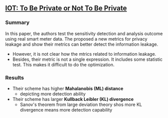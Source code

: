 ## [IOT: To Be Private or Not To Be Private](http://ieeexplore.ieee.org/stamp/stamp.jsp?arnumber=6849186)

### Summary
In this paper, the authors test the sensitivity detection and analysis outcome using real smart meter data. The proposed a new metrics for privacy leakage and show their metrics can better detect the information leakage.
- However, it is not clear how the mtrics related to information leakage.
- Besides, their metric is not a single expression. It includes some statistic test. This makes it difficult to do the optimization.

### Results
- Their scheme has higher **Mahalanobis (ML) distance**
  - depicting more detection ability
- Their scheme has larger **Kullback Leibler (KL) divergence**
  - Sanov's theorem from large deviation theory shos more KL divergence means more detection capability
